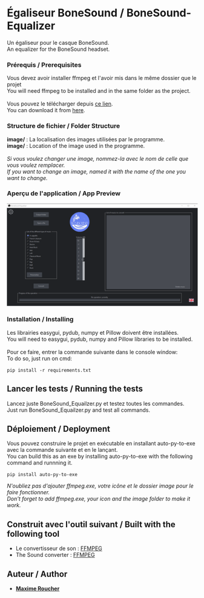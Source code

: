 # Égaliseur BoneSound / BoneSound-Equalizer

Un égaliseur pour le casque BoneSound.\
An equalizer for the BoneSound headset.

### Prérequis / Prerequisites

Vous devez avoir installer ffmpeg et l'avoir mis dans le même dossier que le projet\
You will need ffmpeg to be installed and in the same folder as the project.\
\
Vous pouvez le télécharger depuis [ce lien](https://ffmpeg.org/).\
You can download it from [here](https://ffmpeg.org/).

### Structure de fichier / Folder Structure

**image/** : La localisation des images utilisées par le programme.\
**image/** : Location of the image used in the programme.\
\
_Si vous voulez changer une image, nommez-la avec le nom de celle que vous voulez remplacer._\
_If you want to change an image, named it with the name of the one you want to change._

### Aperçu de l'application / App Preview

![Alt text](./image/Screen.png "BoneSound Equalizer")

### Installation / Installing

Les librairies easygui, pydub, numpy et Pillow doivent être installées.\
You will need to easygui, pydub, numpy and Pillow libraries to be installed.\
\
Pour ce faire, entrer la commande suivante dans le console window:\
To do so, just run on cmd:

```
pip install -r requirements.txt
```

## Lancer les tests / Running the tests

Lancez juste BoneSound_Equailzer.py et testez toutes les commandes.\
Just run BoneSound_Equailzer.py and test all commands.

## Déploiement / Deployment

Vous pouvez construire le projet en exécutable en installant auto-py-to-exe avec la commande suivante et en le lançant.\
You can build this as an exe by installing auto-py-to-exe with the following command and runnning it.

```
pip install auto-py-to-exe
```

_N'oubliez pas d'ajouter ffmpeg.exe, votre icône et le dossier image pour le faire fonctionner._\
_Don't forget to add ffmpeg.exe, your icon and the image folder to make it work._

## Construit avec l'outil suivant /  Built with the following tool

- Le convertisseur de son : [FFMPEG](https://ffmpeg.org/)
- The Sound converter : [FFMPEG](https://ffmpeg.org/)

## Auteur / Author

- [**Maxime Roucher**](https://github.com/maximeroucher)
